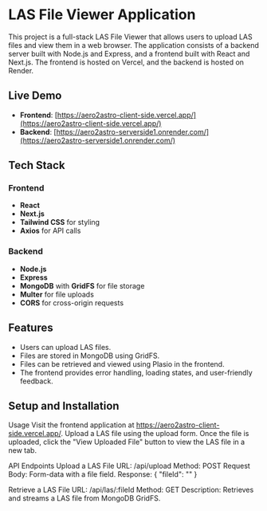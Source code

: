 # LAS File Viewer Application

This project is a full-stack LAS File Viewer that allows users to upload LAS files and view them in a web browser. The application consists of a backend server built with Node.js and Express, and a frontend built with React and Next.js. The frontend is hosted on Vercel, and the backend is hosted on Render.

## Live Demo

- **Frontend**: [https://aero2astro-client-side.vercel.app/](https://aero2astro-client-side.vercel.app/)
- **Backend**: [https://aero2astro-serverside1.onrender.com/](https://aero2astro-serverside1.onrender.com/)

## Tech Stack

### Frontend
- **React**
- **Next.js**
- **Tailwind CSS** for styling
- **Axios** for API calls

### Backend
- **Node.js**
- **Express**
- **MongoDB** with **GridFS** for file storage
- **Multer** for file uploads
- **CORS** for cross-origin requests

## Features

- Users can upload LAS files.
- Files are stored in MongoDB using GridFS.
- Files can be retrieved and viewed using Plasio in the frontend.
- The frontend provides error handling, loading states, and user-friendly feedback.

## Setup and Installation

Usage
Visit the frontend application at https://aero2astro-client-side.vercel.app/.
Upload a LAS file using the upload form.
Once the file is uploaded, click the "View Uploaded File" button to view the LAS file in a new tab.

API Endpoints
Upload a LAS File
URL: /api/upload
Method: POST
Request Body: Form-data with a file field.
Response: { "fileId": "<file-id>" }

Retrieve a LAS File
URL: /api/las/:fileId
Method: GET
Description: Retrieves and streams a LAS file from MongoDB GridFS.
